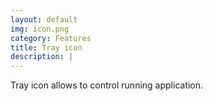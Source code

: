 ```yaml
---
layout: default
img: icon.png
category: Features
title: Tray icon
description: |
---
```

  Tray icon allows to control running application.